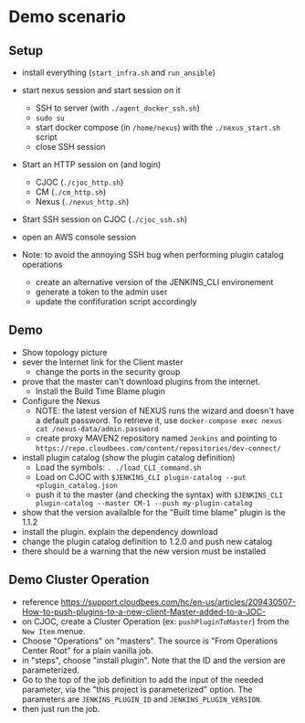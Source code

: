 # Demo scenario

## Setup
* install everything (`start_infra.sh` and `run_ansible`)
* start nexus session and start session on it
    * SSH to server (with `./agent_docker_ssh.sh`)
    * `sudo su`
    * start docker compose (in `/home/nexus`) with the `./nexus_start.sh` script
    * close SSH session
* Start an HTTP session on (and login)
    * CJOC (`./cjoc_http.sh`)
    * CM (`./cm_http.sh`)
    * Nexus (`./nexus_http.sh`)
* Start SSH session on CJOC (`./cjoc_ssh.sh`)
* open an AWS console session

* Note: to avoid the annoying SSH bug when performing plugin catalog operations
    * create an alternative version of the JENKINS_CLI environement
    * generate a token to the admin user
    * update the confifuration script accordingly

## Demo
* Show topology picture
* sever the Internet link for the Client master
    * change the ports in the security group
* prove that the master can't download plugins from the internet. 
    * Install the Build Time Blame plugin
* Configure the Nexus
    * NOTE: the latest version of NEXUS runs the wizard and doesn't have a default password. To retrieve it, use `docker-compose exec nexus cat /nexus-data/admin.password`
    * create proxy MAVEN2 repository named `Jenkins` and pointing to `https://repo.cloudbees.com/content/repositories/dev-connect/`
* install plugin catalog (show the plugin catalog definition)
    * Load the symbols: `. ./load_CLI_command.sh`
    * Load on CJOC with `$JENKINS_CLI plugin-catalog --put <plugin_catalog.json`
    * push it to the master (and checking the syntax) with `$JENKINS_CLI plugin-catalog --master CM-1 --push my-plugin-catalog`
* show that the version availalble for the "Built time blame" plugin is the 1.1.2
* install the plugin. explain the dependency download
* change the plugin catalog definition to 1.2.0 and push new catalog
* there should be a warning that the new version must be installed 

## Demo Cluster Operation
* reference https://support.cloudbees.com/hc/en-us/articles/209430507-How-to-push-plugins-to-a-new-client-Master-added-to-a-JOC-
* on CJOC, create a Cluster Operation (ex: `pushPluginToMaster`) from the `New Item` menue.
* Choose "Operations" on "masters". The source is "From Operations Center Root" for a plain vanilla job.
* in "steps", choose "install plugin". Note that the ID and the version are parameterized.
* Go to the top of the job definition to add the input of the needed parameter, via the "this project is parameterized" option. The parameters are `JENKINS_PLUGIN_ID` and `JENKINS_PLUGIN_VERSION`.
* then just run the job.